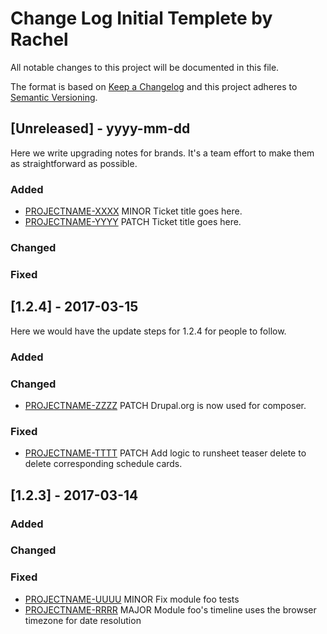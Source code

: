 
# Change Log Initial Templete by Rachel
All notable changes to this project will be documented in this file.
 
The format is based on [Keep a Changelog](http://keepachangelog.com/)
and this project adheres to [Semantic Versioning](http://semver.org/).
 
## [Unreleased] - yyyy-mm-dd
 
Here we write upgrading notes for brands. It's a team effort to make them as
straightforward as possible.
 
### Added
- [PROJECTNAME-XXXX](http://tickets.projectname.com/browse/PROJECTNAME-XXXX)
  MINOR Ticket title goes here.
- [PROJECTNAME-YYYY](http://tickets.projectname.com/browse/PROJECTNAME-YYYY)
  PATCH Ticket title goes here.
 
### Changed
 
### Fixed
 
## [1.2.4] - 2017-03-15
  
Here we would have the update steps for 1.2.4 for people to follow.
 
### Added
 
### Changed
  
- [PROJECTNAME-ZZZZ](http://tickets.projectname.com/browse/PROJECTNAME-ZZZZ)
  PATCH Drupal.org is now used for composer.
 
### Fixed
 
- [PROJECTNAME-TTTT](http://tickets.projectname.com/browse/PROJECTNAME-TTTT)
  PATCH Add logic to runsheet teaser delete to delete corresponding
  schedule cards.
 
## [1.2.3] - 2017-03-14
 
### Added
   
### Changed
 
### Fixed
 
- [PROJECTNAME-UUUU](http://tickets.projectname.com/browse/PROJECTNAME-UUUU)
  MINOR Fix module foo tests
- [PROJECTNAME-RRRR](http://tickets.projectname.com/browse/PROJECTNAME-RRRR)
  MAJOR Module foo's timeline uses the browser timezone for date resolution 